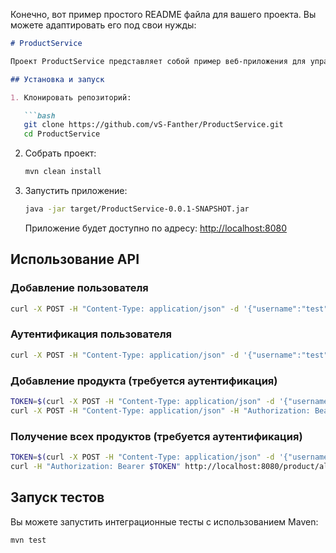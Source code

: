 Конечно, вот пример простого README файла для вашего проекта. Вы можете адаптировать его под свои нужды:

```markdown
# ProductService

Проект ProductService представляет собой пример веб-приложения для управления товарами и пользователями с использованием Spring Boot.

## Установка и запуск

1. Клонировать репозиторий:

   ```bash
   git clone https://github.com/vS-Fanther/ProductService.git
   cd ProductService
   ```

2. Собрать проект:

   ```bash
   mvn clean install
   ```

3. Запустить приложение:

   ```bash
   java -jar target/ProductService-0.0.1-SNAPSHOT.jar
   ```

   Приложение будет доступно по адресу: [http://localhost:8080](http://localhost:8080)

## Использование API

### Добавление пользователя

```bash
curl -X POST -H "Content-Type: application/json" -d '{"username":"test","password":"test"}' http://localhost:8080/user/add
```

### Аутентификация пользователя

```bash
curl -X POST -H "Content-Type: application/json" -d '{"username":"test","password":"test"}' http://localhost:8080/user/authenticate
```

### Добавление продукта (требуется аутентификация)

```bash
TOKEN=$(curl -X POST -H "Content-Type: application/json" -d '{"username":"test","password":"test"}' http://localhost:8080/user/authenticate)
curl -X POST -H "Content-Type: application/json" -H "Authorization: Bearer $TOKEN" -d '{"records":[{"entryDate":"03-01-2023","itemCode":"11111","itemName":"Test Inventory 1","itemQuantity":"20","status":"Paid"}]}' http://localhost:8080/product/add
```

### Получение всех продуктов (требуется аутентификация)

```bash
TOKEN=$(curl -X POST -H "Content-Type: application/json" -d '{"username":"test","password":"test"}' http://localhost:8080/user/authenticate)
curl -H "Authorization: Bearer $TOKEN" http://localhost:8080/product/all
```

## Запуск тестов

Вы можете запустить интеграционные тесты с использованием Maven:

```bash
mvn test
```